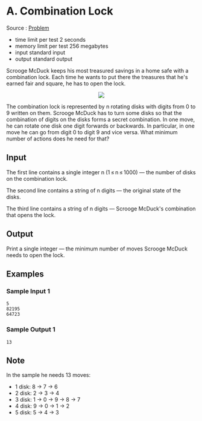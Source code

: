 # A. Combination Lock

Source : [Problem](https://codeforces.com/problemset/problem/540/A)

- time limit per test 2 seconds
- memory limit per test 256 megabytes
- input standard input
- output standard output

Scrooge McDuck keeps his most treasured savings in a home safe with a combination lock. Each time he wants to put there the treasures that he's earned fair and square, he has to open the lock.

<p align="center"><img src="https://espresso.codeforces.com/dc2704e81c8190f9f874191bab54953fd880559a.png"></p>

The combination lock is represented by n rotating disks with digits from 0 to 9 written on them. Scrooge McDuck has to turn some disks so that the combination of digits on the disks forms a secret combination. In one move, he can rotate one disk one digit forwards or backwards. In particular, in one move he can go from digit 0 to digit 9 and vice versa. What minimum number of actions does he need for that?

## Input

The first line contains a single integer n (1 ≤ n ≤ 1000) — the number of disks on the combination lock.

The second line contains a string of n digits — the original state of the disks.

The third line contains a string of n digits — Scrooge McDuck's combination that opens the lock.

## Output

Print a single integer — the minimum number of moves Scrooge McDuck needs to open the lock.

## Examples

### Sample Input 1

    5
    82195
    64723

### Sample Output 1

    13

## Note

In the sample he needs 13 moves:

- 1 disk: 8 -> 7 -> 6
- 2 disk: 2 -> 3 -> 4
- 3 disk: 1 -> 0 -> 9 -> 8 -> 7
- 4 disk: 9 -> 0 -> 1 -> 2
- 5 disk: 5 -> 4 -> 3
